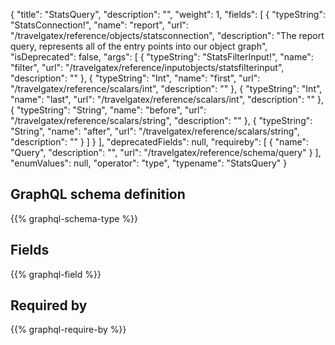 {
  "title": "StatsQuery",
  "description": "",
  "weight": 1,
  "fields": [
    {
      "typeString": "StatsConnection!",
      "name": "report",
      "url": "/travelgatex/reference/objects/statsconnection",
      "description": "The report query, represents all of the entry points into our object graph",
      "isDeprecated": false,
      "args": [
        {
          "typeString": "StatsFilterInput!",
          "name": "filter",
          "url": "/travelgatex/reference/inputobjects/statsfilterinput",
          "description": ""
        },
        {
          "typeString": "Int",
          "name": "first",
          "url": "/travelgatex/reference/scalars/int",
          "description": ""
        },
        {
          "typeString": "Int",
          "name": "last",
          "url": "/travelgatex/reference/scalars/int",
          "description": ""
        },
        {
          "typeString": "String",
          "name": "before",
          "url": "/travelgatex/reference/scalars/string",
          "description": ""
        },
        {
          "typeString": "String",
          "name": "after",
          "url": "/travelgatex/reference/scalars/string",
          "description": ""
        }
      ]
    }
  ],
  "deprecatedFields": null,
  "requireby": [
    {
      "name": "Query",
      "description": "",
      "url": "/travelgatex/reference/schema/query"
    }
  ],
  "enumValues": null,
  "operator": "type",
  "typename": "StatsQuery"
}
## GraphQL schema definition

{{% graphql-schema-type %}}

## Fields

{{% graphql-field %}}

## Required by

{{% graphql-require-by %}}
